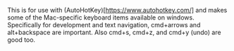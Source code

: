 This is for use with (AutoHotKey)[https://www.autohotkey.com/] and makes some of the Mac-specific keyboard items available on windows. Specifically for development and text navigation, cmd+arrows and alt+backspace are important. Also cmd+s, cmd+z, and cmd+y (undo) are good too.